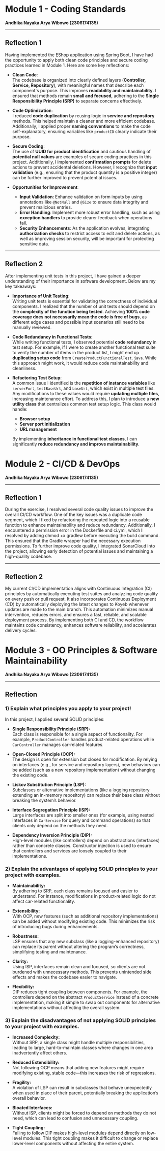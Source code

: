 # Module 1 - Coding Standards

**Andhika Nayaka Arya Wibowo (2306174135)**

---

## Reflection 1

Having implemented the EShop application using Spring Boot, I have had the opportunity to apply both clean code principles and secure coding practices learned in Module 1. Here are some key reflections:

- **Clean Code**:  
  The codebase is organized into clearly defined layers (**Controller, Service, Repository**), with meaningful names that describe each component's purpose. This improves **readability and maintainability**. I ensured that methods remain **small and focused**, adhering to the **Single Responsibility Principle (SRP)** to separate concerns effectively.

- **Code Optimization**:  
  I reduced **code duplication** by reusing logic in **service and repository** methods. This helped maintain a cleaner and more efficient codebase. Additionally, I applied proper **naming conventions** to make the code self-explanatory, ensuring variables like `productID` clearly indicate their purpose.

- **Secure Coding**:  
  The use of **UUID for product identification** and cautious handling of **potential null values** are examples of secure coding practices in this project. Additionally, I implemented **confirmation prompts** for delete actions to prevent accidental deletions. However, I recognize that **input validation** (e.g., ensuring that the product quantity is a positive integer) can be further improved to prevent potential issues.

- **Opportunities for Improvement**:
  - **Input Validation**: Enhance validation on form inputs by using annotations like `@NotNull` and `@Size` to ensure data integrity and prevent malicious entries.
  - **Error Handling**: Implement more robust error handling, such as using **exception handlers** to provide clearer feedback when operations fail.
  - **Security Enhancements**: As the application evolves, integrating **authorization checks** to restrict access to edit and delete actions, as well as improving session security, will be important for protecting sensitive data.

---

## Reflection 2

After implementing unit tests in this project, I have gained a deeper understanding of their importance in software development. Below are my key takeaways:

- **Importance of Unit Testing**:  
  Writing unit tests is essential for validating the correctness of individual components. I realized that the number of unit tests should depend on the **complexity of the function being tested**. Achieving **100% code coverage does not necessarily mean the code is free of bugs**, as different edge cases and possible input scenarios still need to be manually reviewed.

- **Code Redundancy in Functional Tests**:  
  While writing functional tests, I observed potential **code redundancy** in test setup. For example, if I were to create another functional test suite to verify the number of items in the product list, I might end up **duplicating setup code** from `CreateProductFunctionalTest.java`. While this approach might work, it would reduce code maintainability and cleanliness.

- **Refactoring Test Setup**:  
  A common issue I identified is the **repetition of instance variables** like `serverPort`, `testBaseUrl`, and `baseUrl`, which exist in multiple test files. Any modifications to these values would require **updating multiple files**, increasing maintenance effort. To address this, I plan to introduce a **new utility class** that centralizes common test setup logic. This class would handle:
  - **Browser setup**
  - **Server port initialization**
  - **URL management**

  By implementing **inheritance in functional test classes**, I can significantly **reduce redundancy and improve maintainability**.

# Module 2 - CI/CD & DevOps

**Andhika Nayaka Arya Wibowo (2306174135)**

---
## Reflection 1

During the exercise, I resolved several code quality issues to improve the overall CI/CD workflow. One of the key issues was a duplicate code segment, which I fixed by refactoring the repeated logic into a reusable function to enhance maintainability and reduce redundancy. Additionally, I encountered a permission error in the Dockerfile and ci.yml, which I resolved by adding chmod +x gradlew before executing the build command. This ensured that the Gradle wrapper had the necessary execution permissions. To further improve code quality, I integrated SonarCloud into the project, allowing early detection of potential issues and maintaining a high-quality codebase.

---

## Reflection 2

My current CI/CD implementation aligns with Continuous Integration (CI) principles by automatically executing test suites and analyzing code quality on every push or pull request. It also incorporates Continuous Deployment (CD) by automatically deploying the latest changes to Koyeb whenever updates are made to the main branch. This automation minimizes manual intervention, reduces errors, and ensures a fast, reliable, and scalable deployment process. By implementing both CI and CD, the workflow maintains code consistency, enhances software reliability, and accelerates delivery cycles.

# Module 3 - OO Principles & Software Maintainability

**Andhika Nayaka Arya Wibowo (2306174135)**

---

## Reflection

### 1) Explain what principles you apply to your project!

In this project, I applied several SOLID principles:
- **Single Responsibility Principle (SRP):**  
  Each class is responsible for a single aspect of functionality. For example, `ProductController` handles product-related operations while `CarController` manages car-related features.

- **Open-Closed Principle (OCP):**  
  The design is open for extension but closed for modification. By relying on interfaces (e.g., for service and repository layers), new behaviors can be added (such as a new repository implementation) without changing the existing code.

- **Liskov Substitution Principle (LSP):**  
  Subclasses or alternative implementations (like a logging repository extending an in-memory repository) can replace their base class without breaking the system’s behavior.

- **Interface Segregation Principle (ISP):**  
  Large interfaces are split into smaller ones (for example, using nested interfaces in `CarService` for query and command operations) so that clients only depend on the methods they need.

- **Dependency Inversion Principle (DIP):**  
  High-level modules (like controllers) depend on abstractions (interfaces) rather than concrete classes. Constructor injection is used to ensure that controllers and services are loosely coupled to their implementations.

### 2) Explain the advantages of applying SOLID principles to your project with examples.

- **Maintainability:**  
  By adhering to SRP, each class remains focused and easier to understand. For instance, modifications in product-related logic do not affect car-related functionality.

- **Extensibility:**  
  With OCP, new features (such as additional repository implementations) can be added without modifying existing code. This minimizes the risk of introducing bugs during enhancements.

- **Robustness:**  
  LSP ensures that any new subclass (like a logging-enhanced repository) can replace its parent without altering the program’s correctness, simplifying testing and maintenance.

- **Clarity:**  
  Using ISP, interfaces remain clean and focused, so clients are not burdened with unnecessary methods. This prevents unintended side effects and makes the codebase easier to navigate.

- **Flexibility:**  
  DIP reduces tight coupling between components. For example, the controllers depend on the abstract `ProductService` instead of a concrete implementation, making it simple to swap out components for alternative implementations without affecting the overall system.

### 3) Explain the disadvantages of not applying SOLID principles to your project with examples.

- **Increased Complexity:**  
  Without SRP, a single class might handle multiple responsibilities, leading to large, hard-to-maintain classes where changes in one area inadvertently affect others.

- **Reduced Extensibility:**  
  Not following OCP means that adding new features might require modifying existing, stable code—this increases the risk of regressions.

- **Fragility:**  
  A violation of LSP can result in subclasses that behave unexpectedly when used in place of their parent, potentially breaking the application’s overall behavior.

- **Bloated Interfaces:**  
  Without ISP, clients might be forced to depend on methods they do not need, which can lead to confusion and unnecessary coupling.

- **Tight Coupling:**  
  Failing to follow DIP makes high-level modules depend directly on low-level modules. This tight coupling makes it difficult to change or replace lower-level components without affecting the entire system.
